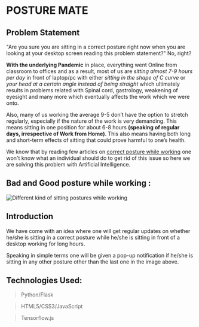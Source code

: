 # __POSTURE MATE__
## Problem Statement

"Are you sure you are sitting in a correct posture right now when you are looking at your desktop screen reading this problem statement?" No, right?

__With the underlying Pandemic__ in place, everything went Online from classroom to offices and as a result, most of us are _sitting almost 7-9 hours per day_ in front of laptop/pc with either _sitting in the shape of C curve_ or _your head at a certain angle instead of being straight_ which ultimately results in problems related with Spinal cord,  gastrology, weakening of eyesight and many more which eventually affects the work which we were onto.

Also, many of us working the average 9-5 don’t have the option to stretch regularly, especially if the nature of the work is very demanding. This means sitting in one position for about 6-8 hours __(speaking of regular days, irrespective of Work from Home)__. This also means having both long and short-term effects of sitting that could prove harmful to one’s health.

We know that by reading few articles on [correct posture while working](https://www.work-fit.com/blog/how-to-sit-properly-at-your-desk) one won't know what an individual should do to get rid of this issue so here we are solving this problem with Artificial Intelligence.

## Bad and Good posture while working : 
![](https://assets.website-files.com/5876c7374691a7d805ce8d19/5aa15464efcfd20001628a17_shutterstock_524133304-p-1080.jpeg "Different kind of sitting postures while working")

## Introduction
We have come with an idea where one will get regular updates on whether he/she is sitting in a correct posture while he/she is sitting in front of a desktop working for long hours.

Speaking in simple terms one will be given a pop-up notification if he/she is sitting in any other posture other than the last one in the image above.

## Technologies Used:
> Python/Flask

> HTML5/CSS3/JavaScript

> Tensorflow.js

